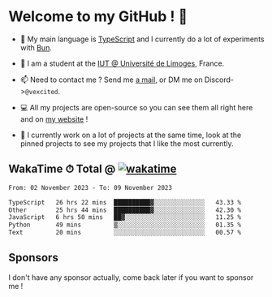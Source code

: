 # Welcome to my GitHub ! 🌃

- 🔭 My main language is [TypeScript](https://www.typescriptlang.org/) and I currently do a lot of experiments with [Bun](https://bun.sh).

- 🌱 I am a student at the [IUT @ Université de Limoges](https://iut.unilim.fr), France.

- 📫 Need to contact me ? Send me <a href="mailto:mikkel@milescode.dev">a mail</a>, or DM me on Discord->`@vexcited`.

- 💻 All my projects are open-source so you can see them all right here and on <a href="https://vexcited.vercel.app">my website</a> !

- 👀 I currently work on a lot of projects at the same time, look at the pinned projects to see my projects that I like the most currently.

## WakaTime ⏱ Total @ [![wakatime](https://wakatime.com/badge/user/0839e595-e07a-435c-8d59-ed95f2a3d6dd.svg)](https://wakatime.com/@0839e595-e07a-435c-8d59-ed95f2a3d6dd)

<!--START_SECTION:waka-->

```txt
From: 02 November 2023 - To: 09 November 2023

TypeScript   26 hrs 22 mins  ██████████▓░░░░░░░░░░░░░░   43.33 %
Other        25 hrs 44 mins  ██████████▓░░░░░░░░░░░░░░   42.30 %
JavaScript   6 hrs 50 mins   ██▓░░░░░░░░░░░░░░░░░░░░░░   11.25 %
Python       49 mins         ▒░░░░░░░░░░░░░░░░░░░░░░░░   01.35 %
Text         20 mins         ░░░░░░░░░░░░░░░░░░░░░░░░░   00.57 %
```

<!--END_SECTION:waka-->

## Sponsors

I don't have any sponsor actually, come back later if you want to sponsor me !
